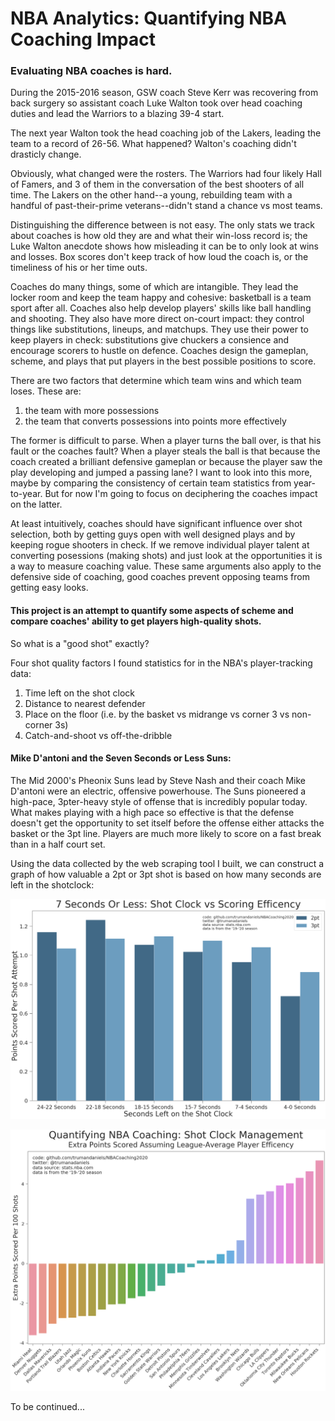 # NBA Analytics: Quantifying NBA Coaching Impact 

### Evaluating NBA coaches is hard. 

During the 2015-2016 season, GSW coach Steve Kerr was recovering from back surgery so assistant coach Luke Walton took over head coaching duties and lead the Warriors to a blazing 39-4 start.

The next year Walton took the head coaching job of the Lakers, leading the team to a record of 26-56. What happened? Walton's coaching didn't drasticly change. 

Obviously, what changed were the rosters. The Warriors had four likely Hall of Famers, and 3 of them in the conversation of the best shooters of all time. The Lakers on the other hand--a young, rebuilding team with a handful of past-their-prime veterans--didn't stand a chance vs most teams. 

Distinguishing the difference between is not easy. The only stats we track about coaches is how old they are and what their win-loss record is; the Luke Walton anecdote shows how misleading it can be to only look at wins and losses. Box scores don't keep track of how loud the coach is, or the timeliness of his or her time outs.  

Coaches do many things, some of which are intangible. They lead the locker room and keep the team happy and cohesive: basketball is a team sport after all. Coaches also help develop players' skills like ball handling and shooting. They also have more direct on-court impact: they control things like substitutions, lineups, and matchups. They use their power to keep players in check: substitutions give chuckers a consience and encourage scorers to hustle on defence. Coaches design the gameplan, scheme, and plays that put players in the best possible positions to score.

There are two factors that determine which team wins and which team loses. These are:
1. the team with more possessions
2. the team that converts possessions into points more effectively

The former is difficult to parse. When a player turns the ball over, is that his fault or the coaches fault? When a player steals the ball is that because the coach created a brilliant defensive gameplan or because the player saw the play developing and jumped a passing lane? I want to look into this more, maybe by comparing the consistency of certain team statistics from year-to-year. But for now I'm going to focus on deciphering the coaches impact on the latter. 

At least intuitively, coaches should have significant influence over shot selection, both by getting guys open with well designed plays and by keeping rogue shooters in check. If we remove individual player talent at converting posessions (making shots) and just look at the opportunities it is a way to measure coaching value. These same arguments also apply to the defensive side of coaching, good coaches prevent opposing teams from getting easy looks.

#### This project is an attempt to quantify some aspects of scheme and compare coaches' ability to get players high-quality shots. 

So what is a "good shot" exactly?

Four shot quality factors I found statistics for in the NBA's player-tracking data:
1. Time left on the shot clock
2. Distance to nearest defender
3. Place on the floor (i.e. by the basket vs midrange vs corner 3 vs non-corner 3s)
4. Catch-and-shoot vs off-the-dribble

#### Mike D'antoni and the Seven Seconds or Less Suns:

The Mid 2000's Pheonix Suns lead by Steve Nash and their coach Mike D'antoni were an electric, offensive powerhouse. The Suns pioneered a high-pace, 3pter-heavy style of offense that is incredibly popular today. What makes playing with a high pace so effective is that the defense doesn't get the opportunity to set itself before the offense either attacks the basket or the 3pt line. Players are much more likely to score on a fast break than in a half court set. 

Using the data collected by the web scraping tool I built, we can construct a graph of how valuable a 2pt or 3pt shot is based on how many seconds are left in the shotclock:

![](ShotClockvsScoringEfficency.png)

![](QuantifyingNBACoachingShotClockManagement.png)

To be continued...

